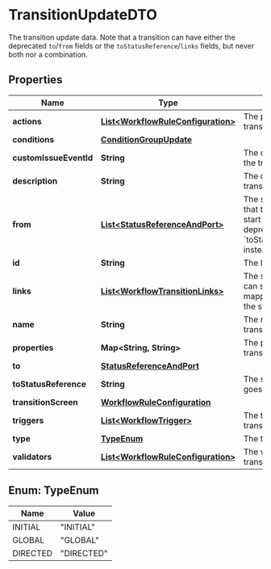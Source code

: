 

# TransitionUpdateDTO

The transition update data. Note that a transition can have either the deprecated `to`/`from` fields or the `toStatusReference`/`links` fields, but never both nor a combination.

## Properties

| Name | Type | Description | Notes |
|------------ | ------------- | ------------- | -------------|
|**actions** | [**List&lt;WorkflowRuleConfiguration&gt;**](WorkflowRuleConfiguration.md) | The post-functions of the transition. |  [optional] |
|**conditions** | [**ConditionGroupUpdate**](ConditionGroupUpdate.md) |  |  [optional] |
|**customIssueEventId** | **String** | The custom event ID of the transition. |  [optional] |
|**description** | **String** | The description of the transition. |  [optional] |
|**from** | [**List&lt;StatusReferenceAndPort&gt;**](StatusReferenceAndPort.md) | The statuses and ports that the transition can start from. This field is deprecated - use &#x60;toStatusReference&#x60;/&#x60;links&#x60; instead. |  [optional] |
|**id** | **String** | The ID of the transition. |  |
|**links** | [**List&lt;WorkflowTransitionLinks&gt;**](WorkflowTransitionLinks.md) | The statuses the transition can start from, and the mapping of ports between the statuses. |  [optional] |
|**name** | **String** | The name of the transition. |  |
|**properties** | **Map&lt;String, String&gt;** | The properties of the transition. |  [optional] |
|**to** | [**StatusReferenceAndPort**](StatusReferenceAndPort.md) |  |  [optional] |
|**toStatusReference** | **String** | The status the transition goes to. |  [optional] |
|**transitionScreen** | [**WorkflowRuleConfiguration**](WorkflowRuleConfiguration.md) |  |  [optional] |
|**triggers** | [**List&lt;WorkflowTrigger&gt;**](WorkflowTrigger.md) | The triggers of the transition. |  [optional] |
|**type** | [**TypeEnum**](#TypeEnum) | The transition type. |  |
|**validators** | [**List&lt;WorkflowRuleConfiguration&gt;**](WorkflowRuleConfiguration.md) | The validators of the transition. |  [optional] |



## Enum: TypeEnum

| Name | Value |
|---- | -----|
| INITIAL | &quot;INITIAL&quot; |
| GLOBAL | &quot;GLOBAL&quot; |
| DIRECTED | &quot;DIRECTED&quot; |



